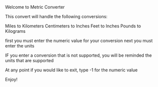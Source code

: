 Welcome to Metric Converter

This convert will handle the following conversions:

Miles to Kilometers
Centimeters to Inches 
Feet to Inches 
Pounds to Kilograms

first you must enter the numeric value for your conversion 
next you must enter the units

IF you enter a conversion that is not supported, you will be reminded the units that are supported 

At any point if you would like to exit, type -1 for the numeric value

Enjoy!
